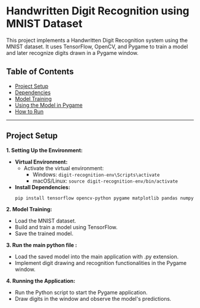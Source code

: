 # Handwritten Digit Recognition using MNIST Dataset

This project implements a Handwritten Digit Recognition system using the MNIST dataset. It uses TensorFlow, OpenCV, and Pygame to train a model and later recognize digits drawn in a Pygame window.

## Table of Contents
- [Project Setup](#project-setup)
- [Dependencies](#dependencies)
- [Model Training](#model-training)
- [Using the Model in Pygame](#using-the-model-in-pygame)
- [How to Run](#how-to-run)

---

## Project Setup

**1. Setting Up the Environment:**
   * **Virtual Environment:**
     - Activate the virtual environment:
       - Windows: `digit-recognition-env\Scripts\activate`
       - macOS/Linux: `source digit-recognition-env/bin/activate`
   * **Install Dependencies:**
     ```bash
     pip install tensorflow opencv-python pygame matplotlib pandas numpy
     ```

**2. Model Training:**
   * Load the MNIST dataset.
   * Build and train a model using TensorFlow.
   * Save the trained model.

**3. Run the main python file :**
   * Load the saved model into the main application with .py extension.
   * Implement digit drawing and recognition functionalities in the Pygame window.

**4. Running the Application:**
   * Run the Python script to start the Pygame application.
   * Draw digits in the window and observe the model's predictions.


